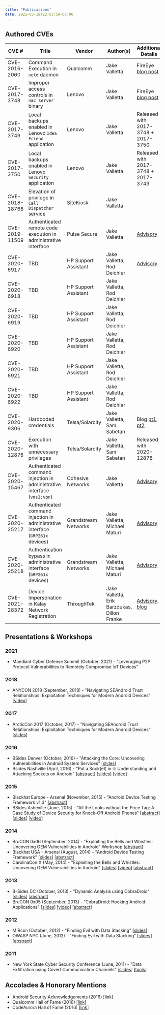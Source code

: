 ```yaml
---
title: "Publications"
date: 2021-03-18T22:03:59-07:00
---
```


## Authored CVEs

| CVE # | Title | Vendor | Author(s) | Additional Details |
|-------|-------|----------|-----------|--------------------|
| CVE-2016-2060      | Command Execution in `netd` daemon      | Qualcomm         | Jake Valletta          | FireEye [blog post](https://www.fireeye.com/blog/threat-research/2016/05/exploiting_cve-2016-.html)                   |
| CVE-2017-3748      | Improper access controls in `nac_server` binary      | Lenovo         | Jake Valletta           | FireEye [blog post](https://www.fireeye.com/blog/threat-research/2017/05/gaining-root-on-lenovo-vibe.html)                   |
| CVE-2017-3749      | Local backups enabled in Lenovo `Idea Friend` application      | Lenovo         | Jake Valletta          | Released with 2017-3748 + 2017-3750                   |
| CVE-2017-3750      | Local backups enabled in Lenovo `Security` application      | Lenovo         | Jake Valletta          | Released with 2017-3748 + 2017-3749                   |
| CVE-2018-18766      | Elevation of privilege in `Call Dispatcher` service       | SiteKiosk         | Jake Valletta          |                    |
| CVE-2019-11509      | Authenticated remote code execution in administrative interface      | Pulse Secure         | Jake Valletta          | [Advisory](https://kb.pulsesecure.net/articles/Pulse_Security_Advisories/SA44101/)                   |
| CVE-2020-6917 |  TBD  | HP Support Assistant | Jake Valletta, Rod Deichler | [Advisory](https://support.hp.com/us-en/document/ish_5585999-5586023-16)
| CVE-2020-6918 |  TBD  | HP Support Assistant | Jake Valletta, Rod Deichler | 
| CVE-2020-6919 |  TBD  | HP Support Assistant | Jake Valletta, Rod Deichler |  
| CVE-2020-6920 |  TBD  | HP Support Assistant | Jake Valletta, Rod Deichler |  
| CVE-2020-6921 |  TBD  | HP Support Assistant | Jake Valletta, Rod Deichler |  
| CVE-2020-6922 |  TBD  | HP Support Assistant | Jake Valletta, Rod Deichler | 
| CVE-2020-9306      | Hardcoded credentials      | Telsa/Solarcity         | Jake Valletta, Sam Sabetan          | Blog [pt1](https://www.fireeye.com/blog/threat-research/2021/02/solarcity-exploitation-of-x2e-iot-device-part-one.html), [pt2](https://www.fireeye.com/blog/threat-research/2021/02/solarcity-exploitation-of-x2e-iot-device-part-two.html)                   |
| CVE-2020-12878      | Execution with unnecessary privileges      | Telsa/Solarcity         | Jake Valletta, Sam Sabetan           | Released with 2020-12878                   |
| CVE-2020-15467      | Authenticated command injection in administrative interface (`vns3:vpn`)      | Cohesive Networks        | Jake Valletta          | [Advisory](https://github.com/fireeye/Vulnerability-Disclosures/blob/master/FEYE-2020-0007/FEYE-2020-0007.md)                    |
| CVE-2020-25217      | Authenticated command injection in administrative interface (`GRP261x` devices)      | Grandstream Networks        | Jake Valletta, Michael Maturi         | [Advisory](https://github.com/fireeye/Vulnerability-Disclosures/blob/master/FEYE-2021-0001/FEYE-2021-0001.md)                    |
| CVE-2020-25218      | Authentication bypass in administrative interface (`GRP261x` devices)      | Grandstream Networks        | Jake Valletta, Michael Maturi          | [Advisory](https://github.com/fireeye/Vulnerability-Disclosures/blob/master/FEYE-2021-0002/FEYE-2021-0002.md)                    |
| CVE-2021-28372      | Device Impersonation in Kalay Network Registration                    | ThroughTek     | Jake Valletta, Erik Barzdukas, Dillon Franke     | [Advisory](https://github.com/mandiant/Vulnerability-Disclosures/blob/master/FEYE-2021-0020/FEYE-2021-0020.md), [blog](https://www.mandiant.com/resources/mandiant-discloses-critical-vulnerability-affecting-iot-devices)

## Presentations & Workshops
### 2021
* Mandiant Cyber Defense Summit (October, 2021) - "Leveraging P2P Protocol Vulnerabilities to Remotely Compromise IoT Devices"
### 2018
* ANYCON 2018 (September, 2018) - "Navigating SEAndroid Trust Relationships: Exploitation Techniques for Modern Android Devices" \[[video](https://www.youtube.com/watch?v=tylyvypqqy0)\]

### 2017
* ArcticCon 2017 (October, 2017) - "Navigating SEAndroid Trust Relationships: Exploitation Techniques for Modern Android Devices" \[[slides](/uploads/Valletta%20-%20ArcticCon%202017%20-%20Navigating%20SEAndroid%20Trust%20Relationships.pdf)\]

### 2016
* BSides Denver (October, 2016) - "Attacking the Core: Uncovering Vulnerabilities in Android System Services" \[[slides](/uploads/Valletta%20-%20BSides%20Denver%202016%20-%20Attacking%20the%20Core.pdf)\]
* Bsides Nashville (April, 2016) - "Put a Sock(et) in it: Understanding and Attacking Sockets on Android" \[[abstract](http://www.bsidesnash.org/cfp0/)\] \[[slides](/uploads/Valletta%20-%20BSides%20Nashville%202016%20-%20Put%20a%20Sock%28et%29%20in%20it.pdf)\] \[[video](https://www.youtube.com/watch?v=O1Z1nasF7vk)\]

### 2015
* Blackhat Europe - Arsenal (November, 2015) - "Android Device Testing Framework v1.3" \[[abstract](https://www.blackhat.com/eu-15/arsenal.html#android-device-testing-framework-v13)\]
* BSides Asheville (June, 2015) - "All the Looks without the Price Tag: A Case Study of Device Security for Knock-Off Android Phones" \[[abstract](http://www.bsidesasheville.com/assets/docs/BSidesAVL2015_v2.pdf)\] \[[slides](/uploads/Valletta%20-%20BSides%20Asheville%202015%20-%20All%20the%20Looks%20without%20the%20Price%20Tag.pdf)\] \[[video](https://www.youtube.com/watch?v=wVUQmy0QDUA&t=3h44m20s)\]

### 2014
* BruCON 0x06 (September, 2014) - "Exploiting the Bells and Whistles: Uncovering OEM Vulnerabilities in Android" Workshop \[[abstract](http://2014.brucon.org/index.php/Exploiting_the_Bells_and_Whistles:_Uncovering_OEM_Vulnerabilities_in_Android.html)\]
* Blackhat USA - Arsenal (August, 2014) - "Android Device Testing Framework" \[[slides](/uploads/Valletta%20-%20Blackhat%20USA%20Arsenal%202014%20-%20Android%20Device%20Testing%20Framework.pdf)\] \[[abstract](https://www.blackhat.com/us-14/arsenal.html#Valletta)\]
* CarolinaCon X (May, 2014) - "Exploiting the Bells and Whistles: Uncovering OEM Vulnerabilities in Android" \[[slides](/uploads/Valletta%20-%20CarolinaCon%20X%20-%20Exploiting%20the%20Bells%20and%20Whistles.pdf)\] \[[video](https://www.youtube.com/watch?v=g4jJpQ1lKpE)\] \[[abstract](http://www.carolinacon.org/cc2014/abstracts.html#14)\]

### 2013
* B-Sides DC (October, 2013) - "Dynamic Analysis using CobraDroid" \[[slides](/uploads/Valletta%20-%20BSidesDC%202013%20-%20Dynamic%20Analysis%20using%20CobraDroid.pdf)\] \[[abstract](http://cc.thinkst.com/talk/view/29029/)\]
* BruCON 0x05 (September, 2013) - "CobraDroid: Hooking Android Applications" \[[slides](/uploads/Valletta%20-%20BruCON%202013%20-%20CobraDroid%20-%20Hooking%20Android%20Applications.pdf)\] \[[video](https://www.youtube.com/watch?v=ZcupwSdKNss)\] \[[abstract](http://sched.brucon.org/speaker/jake_valletta.1rbkf7ok)\]

### 2012
* MIRcon (October, 2012) - "Finding Evil with Data Stacking" \[[slides](/uploads/Valletta,%20Bennett%20-%20MIRcon%202012%20-%20Finding%20Evil%20with%20Data%20Stacking.pdf)\]
* OWASP NYC (June, 2012) - "Finding Evil with Data Stacking" \[[slides](/uploads/Valletta,%20Bennett%20-%20OWASP,%20June%202012%20-%20Finding%20Evil%20wth%20Data%20Stacking.pdf)\] \[[abstract](http://www.meetup.com/OWASP-NYC/events/58194332/)\]

### 2011
* New York State Cyber Security Conference (June, 2011) - "Data Exfiltration using Covert Communication Channels" \[[slides](/uploads/Valletta%20-%20NYSCSC%202011%20-%20Data%20Exfiltration%20using%20Covert%20Channels.pdf)\] \[[tools](/uploads/covert_source.zip)\]

## Accolades & Honorary Mentions
* Android Security Acknowledgements (2016) \[[link](https://source.android.com/security/overview/acknowledgements)\]
* Qualcomm Hall of Fame (2016) \[[link](https://www.qualcomm.com/company/product-security/hall-of-fame-archives)\]
* CodeAurora Hall of Fame (2016) \[[link](https://www.codeaurora.org/projects/security-advisories/hall-of-fame)\]

